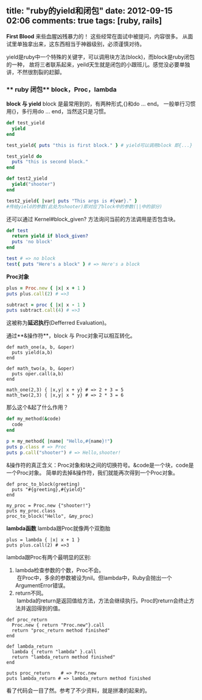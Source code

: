 title: "ruby的yield和闭包"
date: 2012-09-15 02:06
comments: true
tags: [ruby, rails]
---

**First Blood**  来些血腥凶残暴力的！
这些经常在面试中被提问，内容很多。
从面试里单独拿出来，这东西相当于神器级别，必须谨慎对待。

yield是ruby中一个特殊的关键字，可以调用块方法(block)，而block是ruby闭包的一种，
故将三者联系起来，yeild天生就是闭包的小跟班儿。感觉没必要单独讲，不然很割裂的赶脚。

### ** ruby 闭包**   block，Proc，lambda

__block 与 yield__
block 是最常用到的，有两种形式,{}和do ... end。
一般单行习惯用{}，多行用do ... end，当然这只是习惯。

``` ruby demo.rb
def test_yield
  yield
end

test_yield{ puts "this is first block." } # yield可以调用block 即{...}

test_yield do
  puts "this is second block."
end

def test2_yield
  yield("shooter")
end

test2_yield{ |var| puts "This args is #{var}." }
#传给yield的参数(此处为shooter)即对应了block中的参数(||中的部分)
```

还可以通过 Kernel#block_given? 方法询问当前的方法调用是否包含块。
```ruby
def test
  return yield if block_given?
  puts 'no block'
end

test # => no block
test{ puts "Here's a block" } # => Here's a block
```

__Proc对象__

```ruby
plus = Proc.new { |x| x + 1 }
puts plus.call(2) # =>3

subtract = proc { |x| x - 1 }
puts subtract.call(4) # =>3
```
这被称为**延迟执行**(Defferred Evaluation)。

通过**&操作符**，block 与 Proc对象可以相互转化。

```
def math_one(a, b, &oper)
  puts yield(a,b)
end

def math_two(a, b, &oper)
  puts oper.call(a,b)
end

math_one(2,3) { |x,y| x + y} # => 2 + 3 = 5
math_two(2,3) { |x,y| x * y} # => 2 * 3 = 6
```
那么这个&起了什么作用？
```ruby
def my_method(&code)
  code
end

p = my_method{ |name| "Hello,#{name}!"}
puts p.class # => Proc
puts p.call("shooter") # => Hello,shooter!
```
&操作符的真正含义：Proc对象和块之间的切换符号。&code是一个块，code是一个Proc对象。
简单的去掉&操作符，我们就能再次得到一个Proc对象。
```
def proc_to_block(greeting)
  puts "#{greeting},#{yield}"
end

my_proc = Proc.new {"shooter!"}
puts my_proc.class
proc_to_block("Hello", &my_proc)
```
__lambda函数__
lambda跟Proc就像两个双胞胎
```
plus = lambda { |x| x + 1 }
puts plus.call(2) # =>3
```
lambda跟Proc有两个最明显的区别: <br/>
1. lambda检查参数的个数，Proc不会。<br/>
&nbsp;在Proc中，多余的参数被设为nil。但lambda中，Ruby会抛出一个ArgumentError错误。<br/>
2. return不同。<br/>
&nbsp;lambda的return是返回值给方法，方法会继续执行。Proc的return会终止方法并返回得到的值。
```
def proc_return
  Proc.new { return "Proc.new"}.call
  return "proc_return method finished"
end

def lambda_return
  lambda { return "lambda" }.call
  return "lambda_return method finished"
end

puts proc_return    # => Proc.new
puts lambda_return # => lambda_return method finished
```
看了代码会一目了然。参考了不少资料，就是拼凑的起来的。